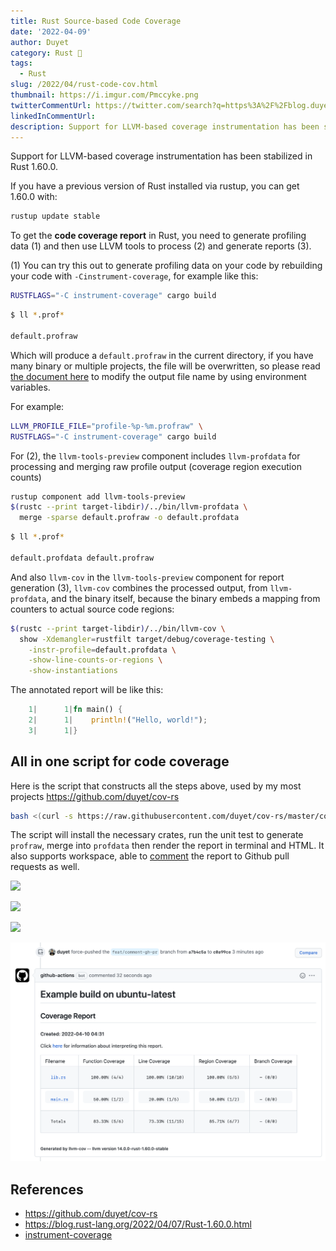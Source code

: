 ```yaml
---
title: Rust Source-based Code Coverage
date: '2022-04-09'
author: Duyet
category: Rust 🦀
tags:
  - Rust
slug: /2022/04/rust-code-cov.html
thumbnail: https://i.imgur.com/Pmccyke.png
twitterCommentUrl: https://twitter.com/search?q=https%3A%2F%2Fblog.duyet.net%2F2022%2F04%2Frust-code-cov.html
linkedInCommentUrl:
description: Support for LLVM-based coverage instrumentation has been stabilized in Rust 1.60.0. To get the code coverage report in Rust, you need to generate profiling data and then use LLVM tools to process and generate reports.
---
```


Support for LLVM-based coverage instrumentation has been stabilized in Rust 1.60.0.

If you have a previous version of Rust installed via rustup, you can get 1.60.0 with:

```bash
rustup update stable
```

To get the **code coverage report** in Rust, you need to generate profiling data (1)
and then use LLVM tools to process (2) and generate reports (3).

(1) You can try this out to generate profiling data on your code by rebuilding your code with `-Cinstrument-coverage`, for example like this:

```bash
RUSTFLAGS="-C instrument-coverage" cargo build
```

```bash
$ ll *.prof*

default.profraw
```

Which will produce a `default.profraw` in the current directory,
if you have many binary or multiple projects, the file will be overwritten,
so please read [the document here](https://doc.rust-lang.org/stable/rustc/instrument-coverage.html#running-the-instrumented-binary-to-generate-raw-coverage-profiling-data)
to modify the output file name by using environment variables.

For example:

```bash
LLVM_PROFILE_FILE="profile-%p-%m.profraw" \
RUSTFLAGS="-C instrument-coverage" cargo build
```

For (2), the `llvm-tools-preview` component includes `llvm-profdata` for processing
and merging raw profile output (coverage region execution counts)

```bash
rustup component add llvm-tools-preview
$(rustc --print target-libdir)/../bin/llvm-profdata \
  merge -sparse default.profraw -o default.profdata
```

```bash
$ ll *.prof*

default.profdata default.profraw
```

And also `llvm-cov` in the `llvm-tools-preview` component for report generation (3),
`llvm-cov` combines the processed output, from `llvm-profdata`, and the binary itself,
because the binary embeds a mapping from counters to actual source code regions:

```bash
$(rustc --print target-libdir)/../bin/llvm-cov \
  show -Xdemangler=rustfilt target/debug/coverage-testing \
    -instr-profile=default.profdata \
    -show-line-counts-or-regions \
    -show-instantiations
```

The annotated report will be like this:

```rust
    1|      1|fn main() {
    2|      1|    println!("Hello, world!");
    3|      1|}
```

## All in one script for code coverage

Here is the script that constructs all the steps above, used by my most projects https://github.com/duyet/cov-rs

```bash
bash <(curl -s https://raw.githubusercontent.com/duyet/cov-rs/master/cov.sh)
```

The script will install the necessary crates, run the unit test to generate `profraw`,
merge into `profdata` then render the report in terminal and HTML. It also supports workspace,
able to [comment](https://github.com/duyet/cov-rs/pull/3#issuecomment-1094174485)
the report to Github pull requests as well.

![](/media/2022/04/cov-terminal.png)

![](/media/2022/04/cov-html.png)

![](/media/2022/04/cov-html-detail.png)

![](https://github.com/duyet/cov-rs/raw/master/.github/cov-comment.png)

## References

- https://github.com/duyet/cov-rs
- https://blog.rust-lang.org/2022/04/07/Rust-1.60.0.html
- [instrument-coverage](https://doc.rust-lang.org/rustc/instrument-coverage.html)

